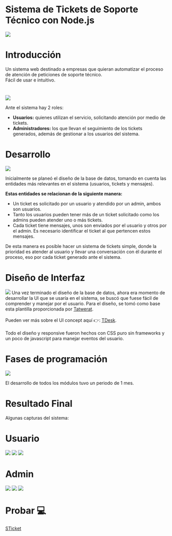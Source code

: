 # Sistema de Tickets de Soporte Técnico con Node.js
<img src="https://raw.githubusercontent.com/yh9alek/miscellaneous/main/src/STicket/imgs/sticket.png">

# Introducción
Un sistema web destinado a empresas que quieran automatizar el proceso de atención de peticiones de soporte técnico.<br>
Fácil de usar e intuitivo.
#
<img src="https://raw.githubusercontent.com/yh9alek/miscellaneous/main/src/STicket/imgs/sticket-useradmin.jpg">

Ante el sistema hay 2 roles:<br>
<ul>
  <li><b>Usuarios:</b> quienes utilizan el servicio, solicitando atención por medio de tickets.</li>
  <li><b>Administradores:</b> los que llevan el seguimiento de los tickets generados, además de gestionar a los usuarios del sistema.</li>
</ul>

# Desarrollo
<img src="https://raw.githubusercontent.com/yh9alek/miscellaneous/main/src/STicket/imgs/sticket-database.jpg" >

Inicialmente se planeó el diseño de la base de datos, tomando en cuenta las entidades más relevantes en el sistema (usuarios, tickets y mensajes).<br>

<b>Estas entidades se relacionan de la siguiente manera:</b>

<ul>
  <li>Un ticket es solicitado por un usuario y atendido por un admin, ambos son usuarios.</li>
  <li>Tanto los usuarios pueden tener más de un ticket solicitado como los admins pueden atender uno o más tickets.</li>
  <li>Cada ticket tiene mensajes, unos son enviados por el usuario y otros por el admin. Es necesario identificar el ticket al que pertencen estos mensajes.</li>
</ul>

De esta manera es posible hacer un sistema de tickets simple, donde la prioridad es atender al usuario y llevar una conversación con él durante el proceso, eso por cada ticket generado ante el sistema.


# Diseño de Interfaz
<img src="https://github.com/yh9alek/miscellaneous/blob/main/src/STicket/imgs/sticket-prototype.jpg?raw=true">
Una vez terminado el diseño de la base de datos, ahora era momento de desarrollar la UI que se usaría en el sistema, se buscó que fuese fácil de comprender y manejar por el usuario.
Para el diseño, se tomó como base esta plantilla proporcionada por <a href="https://codecanyon.net/user/tatwerat-team/portfolio">Tatwerat</a>.<br><br>
Pueden ver más sobre el UI concept aquí 👉: <a href="https://codecanyon.net/item/tdesk-helpdesk-boostrap-template/36759805#">TDesk</a>.
<br>
<br>
Todo el diseño y responsive fueron hechos con CSS puro sin frameworks y un poco de javascript para manejar eventos del usuario.

# Fases de programación
<img src="https://github.com/yh9alek/miscellaneous/blob/main/src/STicket/imgs/sticket-fases.jpg?raw=true">

El desarrollo de todos los módulos tuvo un periodo de 1 mes.

# Resultado Final
Algunas capturas del sistema:

# Usuario
<img src="https://github.com/yh9alek/miscellaneous/blob/main/src/STicket/imgs/sticket-img1.jpg?raw=true">
<img src="https://github.com/yh9alek/miscellaneous/blob/main/src/STicket/imgs/sticket-img2.jpg?raw=true">
<img src="https://github.com/yh9alek/miscellaneous/blob/main/src/STicket/imgs/sticket-img3.jpg?raw=true">

# Admin
<img src="https://github.com/yh9alek/miscellaneous/blob/main/src/STicket/imgs/sticket-img4.jpg?raw=true">
<img src="https://github.com/yh9alek/miscellaneous/blob/main/src/STicket/imgs/sticket-img5.jpg?raw=true">
<img src="https://github.com/yh9alek/miscellaneous/blob/main/src/STicket/imgs/sticket-img6.jpg?raw=true">

# Probar 💻
<a href="https://support-ticket-system.netlify.app" >STicket</a>
